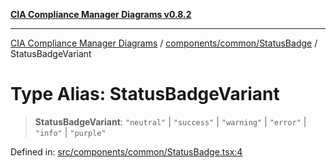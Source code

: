 [**CIA Compliance Manager Diagrams v0.8.2**](../../../../README.md)

***

[CIA Compliance Manager Diagrams](../../../../modules.md) / [components/common/StatusBadge](../README.md) / StatusBadgeVariant

# Type Alias: StatusBadgeVariant

> **StatusBadgeVariant**: `"neutral"` \| `"success"` \| `"warning"` \| `"error"` \| `"info"` \| `"purple"`

Defined in: [src/components/common/StatusBadge.tsx:4](https://github.com/Hack23/cia-compliance-manager/blob/423c5d261c747ade8ca2550e176aa05168b5a31e/src/components/common/StatusBadge.tsx#L4)
